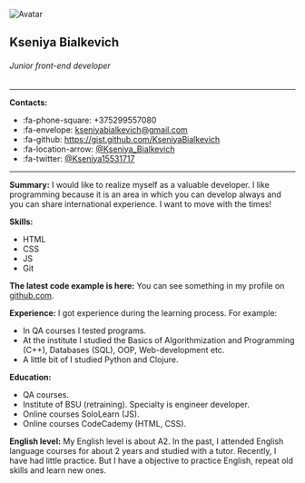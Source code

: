 ![Avatar](https://pp.userapi.com/c837729/v837729080/300d2/FnSywMlpxKM.jpg?ava=1)
## Kseniya Bialkevich
###### Junior front-end developer
***

**Contacts:**
- :fa-phone-square: +375299557080
- :fa-envelope: kseniyabialkevich@gmail.com
- :fa-github: https://gist.github.com/KseniyaBialkevich
- :fa-location-arrow: [@Kseniya_Bialkevich](https://web.telegram.org/#/Kseniya_Bialkevich)
- :fa-twitter: [@Kseniya15531717](https://twitter.com/Kseniya15531717)
***
**Summary:**
I would like to realize myself as a valuable developer. 
I like programming because it is an area in which you can develop always and you can share international experience. 
I want to move with the times!

**Skills:**
* HTML
* CSS
* JS
* Git

**The latest code example is here:**
You can see something in my profile on [github.com](https://gist.github.com/KseniyaBialkevich).

**Experience:**
I got experience during the learning process. For example:
- In QA courses I tested programs. 
- At the institute I studied the Basics of Algorithmization and Programming (C++), Databases (SQL), OOP, Web-development etc.
- A little bit of I studied Python and Clojure.

**Education:**
- QA courses.
- Institute of BSU (retraining). Specialty is engineer developer.
- Online courses SoloLearn (JS).
- Online courses CodeCademy (HTML, CSS).

**English level:**
My English level is about A2.
In the past, I attended English language courses for about 2 years and studied with a tutor.
Recently, I have had little practice. But I have a objective to practice English, repeat old skills and learn new ones.










